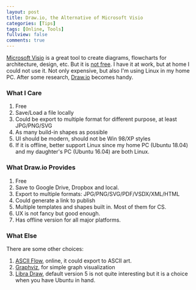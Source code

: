 ```yaml
---
layout: post
title: Draw.io, the Alternative of Microsoft Visio
categories: [Tips]
tags: [Online, Tools]
fullview: false
comments: true
---
```


[Microsoft Visio](https://products.office.com/en-us/visio/flowchart-software) is a great tool to create diagrams, flowcharts for architecture, design, etc. But it is [not free](https://products.office.com/en-us/visio/microsoft-visio-plans-and-pricing-compare-visio-options). I have it at work, but at home I could not use it. Not only expensive, but also I'm using Linux in my home PC. After some research, [Draw.io](https://www.draw.io/) becomes handy.

### What I Care

1. Free
2. Save/Load a file locally
3. Could be export to multiple format for different purpose, at least JPG/PNG/SVG
4. As many build-in shapes as possible
5. UI should be modern, should not be Win 98/XP styles
6. If it is offline, better support Linux since my home PC (Ubuntu 18.04) and my daughter's PC (Ubuntu 16.04) are both Linux.

### What Draw.io Provides

1. Free
2. Save to Google Drive, Dropbox and local.
3. Export to multiple formats: JPG/PNG/SVG/PDF/VSDX/XML/HTML
4. Could generate a link to publish
5. Multiple templates and shapes built in. Most of them for CS.
6. UX is not fancy but good enough.
7. Has offline version for all major platforms.

### What Else

There are some other choices:

1. [ASCII Flow](http://asciiflow.com/), online, it could export to ASCII art. 
2. [Graphviz](http://www.graphviz.org/), for simple graph visualization
3. [Libra Draw](https://www.libreoffice.org/discover/draw/), default version 5 is not quite interesting but it is a choice when you have Ubuntu in hand.
